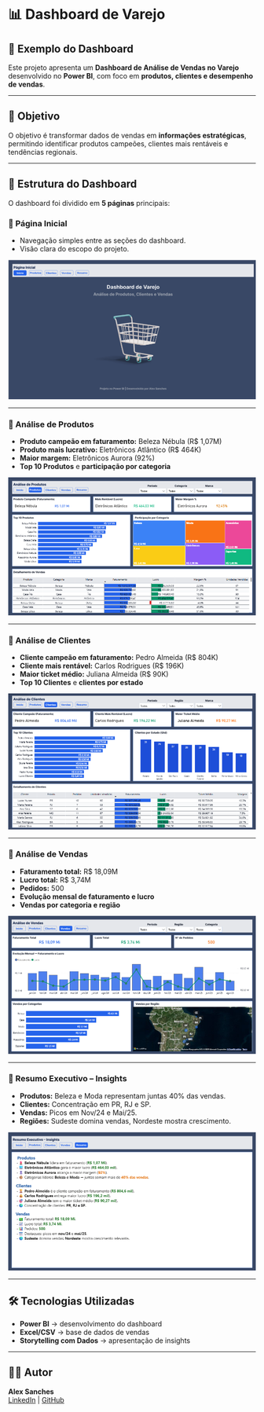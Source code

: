 # 📊 Dashboard de Varejo

## 📸 Exemplo do Dashboard


Este projeto apresenta um **Dashboard de Análise de Vendas no Varejo** desenvolvido no **Power BI**, com foco em **produtos, clientes e desempenho de vendas**.

---

## 🚀 Objetivo
O objetivo é transformar dados de vendas em **informações estratégicas**, permitindo identificar produtos campeões, clientes mais rentáveis e tendências regionais.

---

## 📂 Estrutura do Dashboard
O dashboard foi dividido em **5 páginas** principais:

### 🔹 Página Inicial
- Navegação simples entre as seções do dashboard.
- Visão clara do escopo do projeto.  

![Página Inicial](img/pagina-inicial.png)

---

### 🔹 Análise de Produtos
- **Produto campeão em faturamento:** Beleza Nébula (R$ 1,07M)  
- **Produto mais lucrativo:** Eletrônicos Atlântico (R$ 464K)  
- **Maior margem:** Eletrônicos Aurora (92%)  
- **Top 10 Produtos** e **participação por categoria**  

![Análise de Produtos](img/analise-produtos.png)

---

### 🔹 Análise de Clientes
- **Cliente campeão em faturamento:** Pedro Almeida (R$ 804K)  
- **Cliente mais rentável:** Carlos Rodrigues (R$ 196K)  
- **Maior ticket médio:** Juliana Almeida (R$ 90K)  
- **Top 10 Clientes** e **clientes por estado**  

![Análise de Clientes](img/analise-clientes.png)

---

### 🔹 Análise de Vendas
- **Faturamento total:** R$ 18,09M  
- **Lucro total:** R$ 3,74M  
- **Pedidos:** 500  
- **Evolução mensal de faturamento e lucro**  
- **Vendas por categoria e região**  

![Análise de Vendas](img/analise-vendas.png)

---

### 🔹 Resumo Executivo – Insights
- **Produtos:** Beleza e Moda representam juntas 40% das vendas.  
- **Clientes:** Concentração em PR, RJ e SP.  
- **Vendas:** Picos em Nov/24 e Mai/25.  
- **Regiões:** Sudeste domina vendas, Nordeste mostra crescimento.  

![Resumo Executivo](img/resumo.png)

---

## 🛠️ Tecnologias Utilizadas
- **Power BI** → desenvolvimento do dashboard  
- **Excel/CSV** → base de dados de vendas  
- **Storytelling com Dados** → apresentação de insights  

---

## 👨‍💻 Autor
**Alex Sanches**  
[LinkedIn](https://linkedin.com/in/alexsanches-dados) | [GitHub](https://github.com/alexsanches-dados)
